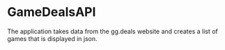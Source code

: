 # GameDealsAPI

The application takes data from the gg.deals website and creates a list of games that is displayed in json.
